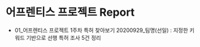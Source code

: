 # **어프렌티스 프로젝트 Report** 

- 01_어프렌티스 프로젝트 1주차 특허 찾아보기 20200929_팀명(선일) : 지정한 키워드 기반으로 선행 특허 조사 5건 정리


<p align="center">
  
</p>
</br>